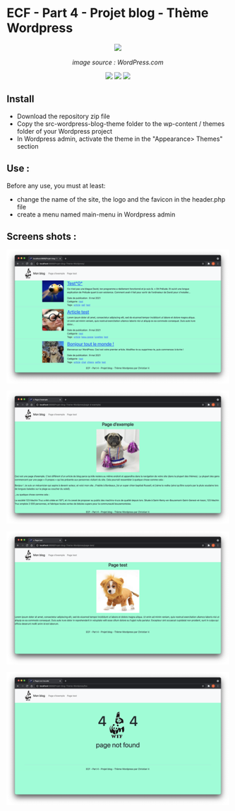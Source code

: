 # ECF - Part 4 - Projet blog - Thème Wordpress

<p align="center">
  <img  src="https://frwpgo.files.wordpress.com/2019/08/sw-671836.jpg?w=1024">
</p>
<p align="center" ><em>image source : WordPress.com</em></p>

<p align="center">
  <img height="30" src="https://img.shields.io/badge/WordPress-lightgrey?style=flat&logo=wordpress&logoColor=white&labelColor=2497ff">
  <img height="30" src="https://img.shields.io/badge/MariaDB-lightgrey?style=flat&logo=mariadb&logoColor=white&labelColor=red">
  <img height="30" src="https://img.shields.io/badge/Php-lightgrey?style=flat&logo=php&logoColor=white&labelColor=8892BF">
</p>

## Install

- Download the repository zip file
- Copy the src-wordpress-blog-theme folder to the wp-content / themes folder of your Wordpress project
- In Wordpress admin, activate the theme in the "Appearance> Themes" section

## Use :

Before any use, you must at least:

- change the name of the site, the logo and the favicon in the header.php file
- create a menu named main-menu in Wordpress admin

## Screens shots :

![alt text](https://github.com/christanvt/Theme-Wordpress/blob/bf9f85b5ad9147bddb5c7c4e8e290e8a48a6d840/screens/screen_shot_01.png?raw=true)

![alt text](https://github.com/christanvt/Theme-Wordpress/blob/4a99e327d18499cb5e449365972ea58f33e7c38a/screens/screen_shot_02.png?raw=true)

![alt text](https://github.com/christanvt/Theme-Wordpress/blob/4a99e327d18499cb5e449365972ea58f33e7c38a/screens/screen_shot_03.png?raw=true)

![alt text](https://github.com/christanvt/Theme-Wordpress/blob/4a99e327d18499cb5e449365972ea58f33e7c38a/screens/screen_shot_04.png?raw=true)
